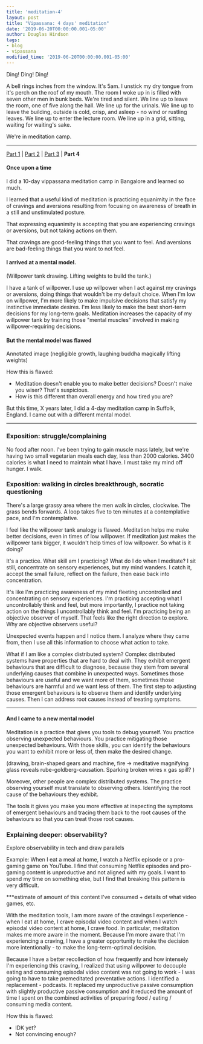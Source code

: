 ```yaml
---
title: 'meditation-4'
layout: post
title: "Vipassana: 4 days' meditation"
date: '2019-06-20T00:00:00.001-05:00'
author: Douglas Hindson
tags: 
- blog
- vipassana
modified_time: '2019-06-20T00:00:00.001-05:00'
---
```


Ding! Ding! Ding!

A bell rings inches from the window. It's 5am. I unstick my dry tongue from it's perch on the roof of my mouth. The room I woke up in is filled with seven other men in bunk beds. We're tired and silent. We line up to leave the room, one of five along the hall. We line up for the urinals. We line up to leave the building, outside is cold, crisp, and asleep - no wind or rustling leaves. We line up to enter the lecture room. We line up in a grid, sitting, waiting for waiting's sake.

We're in meditation camp.

---

[Part 1](/vipassana-1) | [Part 2](/vipassana-2) | [Part 3](/vipassana-3) | **Part 4**

#### Once upon a time

I did a 10-day vippassana meditation camp in Bangalore and learned so much.

I learned that a useful kind of meditation is practicing equanimity in the face of cravings and aversions resulting from focusing on awareness of breath in a still and unstimulated posture.

That expressing equanimity is accepting that you are experiencing cravings or aversions, but not taking actions on them.

That cravings are good-feeling things that you want to feel. And aversions are bad-feeling things that you want to not feel.

#### I arrived at a mental model.

(Willpower tank drawing. Lifting weights to build the tank.)

I have a tank of willpower. I use up willpower when I act against my cravings or aversions, doing things that wouldn't be my default choice. When I'm low on willpower, I'm more likely to make impulsive decisions that satisfy my instinctive immediate desires. I'm less likely to make the best short-term decisions for my long-term goals. Meditation increases the capacity of my willpower tank by training those "mental muscles" involved in making willpower-requiring decisions.

#### But the mental model was flawed

Annotated image (negligible growth, laughing buddha magically lifting weights)

How this is flawed:
- Meditation doesn't enable you to make better decisions? Doesn't make you wiser? That's suspicious.
- How is this different than overall energy and how tired you are?

But this time, X years later, I did a 4-day meditation camp in Suffolk, England. I came out with a different mental model.

---

### Exposition: struggle/complaining

No food after noon. I've been trying to gain muscle mass lately, but we're having two small vegetarian meals each day, less than 2000 calories. 3400 calories is what I need to maintain what I have. I must take my mind off hunger. I walk.

### Exposition: walking in circles breakthrough, socratic questioning

There's a large grassy area where the men walk in circles, clockwise. The grass bends forwards. A loop takes five to ten minutes at a contemplative pace, and I'm contemplative.

I feel like the willpower tank analogy is flawed. Meditation helps me make better decisions, even in times of low willpower. If meditation just makes the willpower tank bigger, it wouldn't help times of low willpower. So what is it doing?

It's a practice. What skill am I practicing? What do I do when I meditate? I sit still, concentrate on sensory experiences, but my mind wanders. I catch it, accept the small failure, reflect on the failure, then ease back into concentration.

It's like I'm practicing awareness of my mind fleeting uncontrolled and concentrating on sensory experiences. I'm practicing accepting what I uncontrollably think and feel, but more importantly, I practice not taking action on the things I uncontrollably think and feel. I'm practicing being an objective observer of myself. That feels like the right direction to explore. Why are objective observers useful?

Unexpected events happen and I notice them. I analyze where they came from, then I use all this information to choose what action to take.

What if I am like a complex distributed system? Complex distributed systems have properties that are hard to deal with. They exhibit emergent behaviours that are difficult to diagnose, because they stem from several underlying causes that combine in unexpected ways. Sometimes those behaviours are useful and we want more of them, sometimes those behaviours are harmful and we want less of them. The first step to adjusting those emergent behaviours is to observe them and identify underlying causes. Then I can address root causes instead of treating symptoms.

---

#### And I came to a new mental model

Meditation is a practice that gives you tools to debug yourself. You practice observing unexpected behaviours. You practice mitigating those unexpected behaviours. With those skills, you can identify the behaviours you want to exhibit more or less of, then make the desired change.

(drawing, brain-shaped gears and machine, fire -> meditative magnifying glass reveals rube-goldberg-causation. Sparking broken wires x gas spill? )

Moreover, other people are complex distributed systems. The practice observing yourself must translate to observing others. Identifying the root cause of the behaviours they exhibit.

The tools it gives you make you more effective at inspecting the symptoms of emergent behaviours and tracing them back to the root causes of the behaviours so that you can treat those root causes. 

### Explaining deeper: observability?

Explore observability in tech and draw parallels


Example:
When I eat a meal at home, I watch a Netflix episode or a pro-gaming game on YouTube. I find that consuming Netflix episodes and pro-gaming content is unproductive and not aligned with my goals. I want to spend my time on something else, but I find that breaking this pattern is very difficult.

***estimate of amount of this content I've consumed + details of what video games, etc.

With the meditation tools, I am more aware of the cravings I experience - when I eat at home, I crave episodal video content and when I watch episodal video content at home, I crave food. In particular, meditation makes me more aware in the moment. Because I'm more aware that I'm experiencing a craving, I have a greater opportunity to make the decision more intentionally - to make the long-term-optimal decision.

Because I have a better recollection of how frequently and how intensely I'm experiencing this craving, I realized that using willpower to decouple eating and consuming episodal video content was not going to work - I was going to have to take premeditated preventative actions. I identified a replacement - podcasts. It replaced my unproductive passive consumption with slightly productive passive consumption and it reduced the amount of time I spent on the combined activities of preparing food / eating / consuming media content.

How this is flawed:

- IDK yet?
- Not convincing enough?